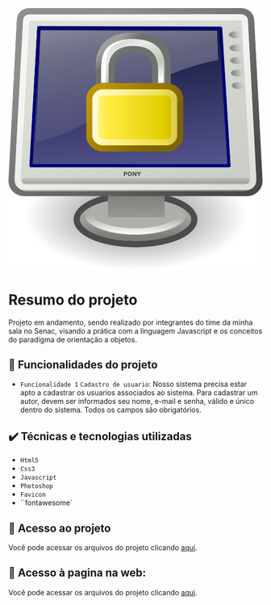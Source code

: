 ![Template Alura](https://github.com/Jamersonbmelo/validadorUsuario/blob/e13f300e340cd44e9ef1cc0bbf4311717cfd7560/imagem/Tela.png)


# Resumo do projeto
Projeto em andamento, sendo realizado por integrantes do time da minha sala no Senac, visando a prática com a linguagem Javascript e os conceitos do paradigma de orientação a objetos.

## 🔨 Funcionalidades do projeto

- `Funcionalidade 1` `Cadastro de usuario`: Nosso sistema precisa estar apto a cadastrar os usuarios associados ao sistema. Para cadastrar um autor, devem ser informados seu nome, e-mail e senha, válido e único dentro do sistema. Todos os campos são obrigatórios. 

## ✔️ Técnicas e tecnologias utilizadas

- ``Html5``
- ``Css3``
- ``Javascript``
- ``Photoshop``
- ``Favicon``
- ``fontawesome`


## 📁 Acesso ao projeto
Você pode acessar os arquivos do projeto clicando [aqui](https://github.com/Jamersonbmelo/validadorUsuario).

## 📁 Acesso à pagina na web:
Você pode acessar os arquivos do projeto clicando [aqui](https://jamersonbmelo.github.io/validadorUsuario/).
